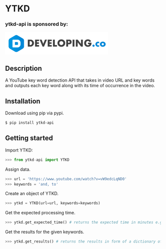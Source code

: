 # YTKD

### ytkd-api is sponsored by:	
<a href="https://www.developingnow.com/"><img src="developingco_logo.png"/></a>

## Description
A YouTube key word detection API that takes in video URL and key words and outputs each key word along with its time of occurrence in the video.

## Installation

Download using pip via pypi.

```bash
$ pip install ytkd-api
```

## Getting started

Import YTKD:

```python
>>> from ytkd-api import YTKD
```
Assign data.
```python
>>> url = 'https://www.youtube.com/watch?v=vW9edcLqND0'
>>> keywords = 'and, to'
```

Create an object of YTKD.
```python
>>> ytkd = YTKD(url=url, keywords=keywords)
```
Get the expected processing time.
```python
>>> ytkd.get_expected_time() # returns the expected time in minutes e.g. 5
```
Get the results for the given keywords.
```python
>>> ytkd.get_results() # returns the results in form of a dictionary of type {str: list}
```